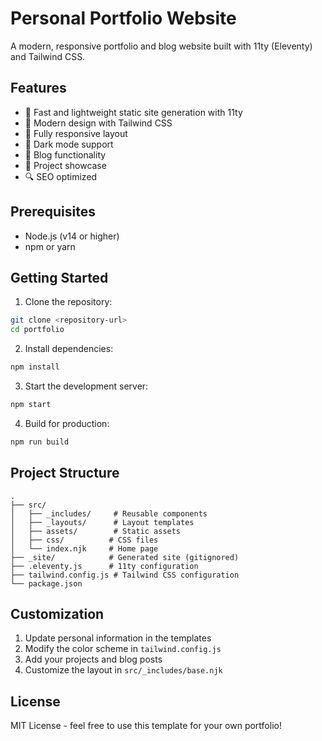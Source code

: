 # Personal Portfolio Website

A modern, responsive portfolio and blog website built with 11ty (Eleventy) and Tailwind CSS.

## Features

- 🚀 Fast and lightweight static site generation with 11ty
- 🎨 Modern design with Tailwind CSS
- 📱 Fully responsive layout
- 🌙 Dark mode support
- 📝 Blog functionality
- 🎯 Project showcase
- 🔍 SEO optimized

## Prerequisites

- Node.js (v14 or higher)
- npm or yarn

## Getting Started

1. Clone the repository:
```bash
git clone <repository-url>
cd portfolio
```

2. Install dependencies:
```bash
npm install
```

3. Start the development server:
```bash
npm start
```

4. Build for production:
```bash
npm run build
```

## Project Structure

```
.
├── src/
│   ├── _includes/     # Reusable components
│   ├── _layouts/      # Layout templates
│   ├── assets/        # Static assets
│   ├── css/          # CSS files
│   └── index.njk     # Home page
├── _site/            # Generated site (gitignored)
├── .eleventy.js      # 11ty configuration
├── tailwind.config.js # Tailwind CSS configuration
└── package.json
```

## Customization

1. Update personal information in the templates
2. Modify the color scheme in `tailwind.config.js`
3. Add your projects and blog posts
4. Customize the layout in `src/_includes/base.njk`

## License

MIT License - feel free to use this template for your own portfolio! 